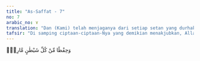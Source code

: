 ```yaml
---
title: "As-Saffat - 7"
no: 7
arabic_no: ٧
translation: "Dan (Kami) telah menjaganya dari setiap setan yang durhaka,"
tafsir: "Di samping ciptaan-ciptaan-Nya yang demikian menakjubkan, Allah memelihara semua makhluk-Nya itu dari apa yang akan merusaknya. Ia memelihara manusia dari godaan setan yang senantiasa membujuk manusia untuk melakukan kemaksiatan, yang akan menjerumuskan kepada kebinasaan dan kemurkaan-Nya. Untuk itu, Allah telah memberikan petunjuk, berupa agama yang benar, yang akan menjaga manusia dari godaan setan. Hanya manusia yang ingkar yang dapat ditundukkan oleh rayuan setan yang mencelakakan itu."
---
```

وَحِفْظًا مِّنْ كُلِّ شَيْطٰنٍ مَّارِدٍۚ 